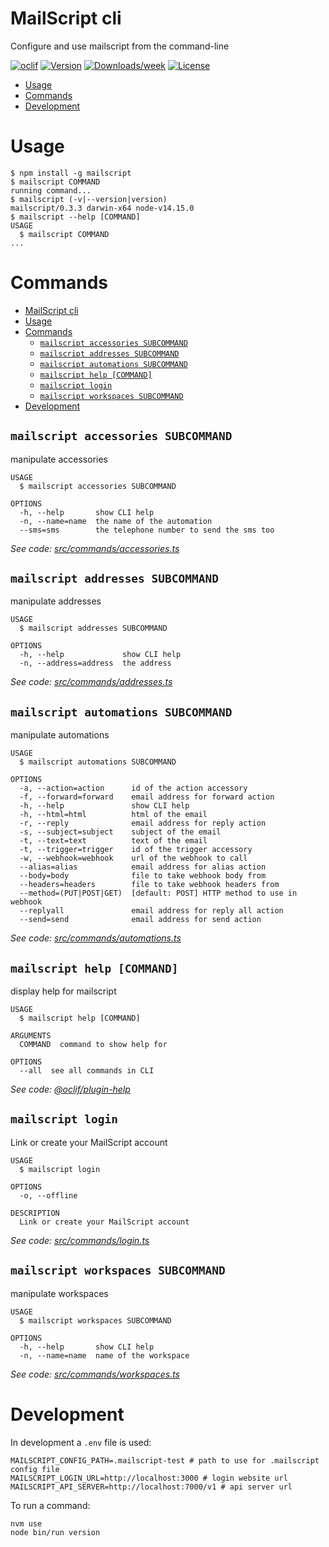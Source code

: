 MailScript cli
==============

Configure and use mailscript from the command-line

[![oclif](https://img.shields.io/badge/cli-oclif-brightgreen.svg)](https://oclif.io)
[![Version](https://img.shields.io/npm/v/mailscriptcli.svg)](https://npmjs.org/package/mailscriptcli)
[![Downloads/week](https://img.shields.io/npm/dw/mailscriptcli.svg)](https://npmjs.org/package/mailscriptcli)
[![License](https://img.shields.io/npm/l/mailscriptcli.svg)](https://github.com/getmailscript/mailscriptcli/blob/master/package.json)

<!-- toc -->
* [Usage](#usage)
* [Commands](#commands)
* [Development](#development)
<!-- tocstop -->
# Usage
<!-- usage -->
```sh-session
$ npm install -g mailscript
$ mailscript COMMAND
running command...
$ mailscript (-v|--version|version)
mailscript/0.3.3 darwin-x64 node-v14.15.0
$ mailscript --help [COMMAND]
USAGE
  $ mailscript COMMAND
...
```
<!-- usagestop -->
# Commands
<!-- commands -->
- [MailScript cli](#mailscript-cli)
- [Usage](#usage)
- [Commands](#commands)
  - [`mailscript accessories SUBCOMMAND`](#mailscript-accessories-subcommand)
  - [`mailscript addresses SUBCOMMAND`](#mailscript-addresses-subcommand)
  - [`mailscript automations SUBCOMMAND`](#mailscript-automations-subcommand)
  - [`mailscript help [COMMAND]`](#mailscript-help-command)
  - [`mailscript login`](#mailscript-login)
  - [`mailscript workspaces SUBCOMMAND`](#mailscript-workspaces-subcommand)
- [Development](#development)

## `mailscript accessories SUBCOMMAND`

manipulate accessories

```
USAGE
  $ mailscript accessories SUBCOMMAND

OPTIONS
  -h, --help       show CLI help
  -n, --name=name  the name of the automation
  --sms=sms        the telephone number to send the sms too
```

_See code: [src/commands/accessories.ts](https://github.com/getmailscript/cli/blob/v0.3.3/src/commands/accessories.ts)_

## `mailscript addresses SUBCOMMAND`

manipulate addresses

```
USAGE
  $ mailscript addresses SUBCOMMAND

OPTIONS
  -h, --help             show CLI help
  -n, --address=address  the address
```

_See code: [src/commands/addresses.ts](https://github.com/getmailscript/cli/blob/v0.3.3/src/commands/addresses.ts)_

## `mailscript automations SUBCOMMAND`

manipulate automations

```
USAGE
  $ mailscript automations SUBCOMMAND

OPTIONS
  -a, --action=action      id of the action accessory
  -f, --forward=forward    email address for forward action
  -h, --help               show CLI help
  -h, --html=html          html of the email
  -r, --reply              email address for reply action
  -s, --subject=subject    subject of the email
  -t, --text=text          text of the email
  -t, --trigger=trigger    id of the trigger accessory
  -w, --webhook=webhook    url of the webhook to call
  --alias=alias            email address for alias action
  --body=body              file to take webhook body from
  --headers=headers        file to take webhook headers from
  --method=(PUT|POST|GET)  [default: POST] HTTP method to use in webhook
  --replyall               email address for reply all action
  --send=send              email address for send action
```

_See code: [src/commands/automations.ts](https://github.com/getmailscript/cli/blob/v0.3.3/src/commands/automations.ts)_

## `mailscript help [COMMAND]`

display help for mailscript

```
USAGE
  $ mailscript help [COMMAND]

ARGUMENTS
  COMMAND  command to show help for

OPTIONS
  --all  see all commands in CLI
```

_See code: [@oclif/plugin-help](https://github.com/oclif/plugin-help/blob/v3.2.0/src/commands/help.ts)_

## `mailscript login`

Link or create your MailScript account

```
USAGE
  $ mailscript login

OPTIONS
  -o, --offline

DESCRIPTION
  Link or create your MailScript account
```

_See code: [src/commands/login.ts](https://github.com/getmailscript/cli/blob/v0.3.3/src/commands/login.ts)_

## `mailscript workspaces SUBCOMMAND`

manipulate workspaces

```
USAGE
  $ mailscript workspaces SUBCOMMAND

OPTIONS
  -h, --help       show CLI help
  -n, --name=name  name of the workspace
```

_See code: [src/commands/workspaces.ts](https://github.com/getmailscript/cli/blob/v0.3.3/src/commands/workspaces.ts)_
<!-- commandsstop -->

# Development

In development a `.env` file is used:

```shell
MAILSCRIPT_CONFIG_PATH=.mailscript-test # path to use for .mailscript config file
MAILSCRIPT_LOGIN_URL=http://localhost:3000 # login website url
MAILSCRIPT_API_SERVER=http://localhost:7000/v1 # api server url
```

To run a command:

```shell
nvm use
node bin/run version
```
